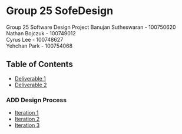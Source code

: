 # Group 25 SofeDesign
Group 25 Software Design Project 
Banujan Sutheswaran - 100750620   
Nathan Bojczuk - 100749012    
Cyrus Lee - 100748627  
Yehchan Park - 100754068  
## Table of Contents
* [Deliverable 1](https://github.com/YehchanPark/Group25FinalProject/blob/main/Deliverable%201/Deliverable%201%20%E2%80%93%20Project%20proposal.pdf)
* [Deliverable 2](https://github.com/YehchanPark/Group25FinalProject/blob/main/Deliverable%202/Deliverable%202%20%E2%80%93%20Project%20progress%20report.pdf)
### ADD Design Process
* [Iteration 1](https://github.com/YehchanPark/Group25FinalProject/tree/main/Iteration%201)
* [Iteration 2](https://github.com/YehchanPark/Group25FinalProject/tree/main/Iteration%202)
* [Iteration 3](https://github.com/YehchanPark/Group25FinalProject/tree/main/Iteration%203)
